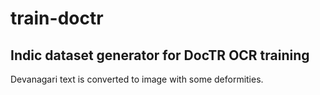 # train-doctr

## Indic dataset generator for DocTR OCR training
<p> Devanagari text is converted to image with some deformities. </p>
